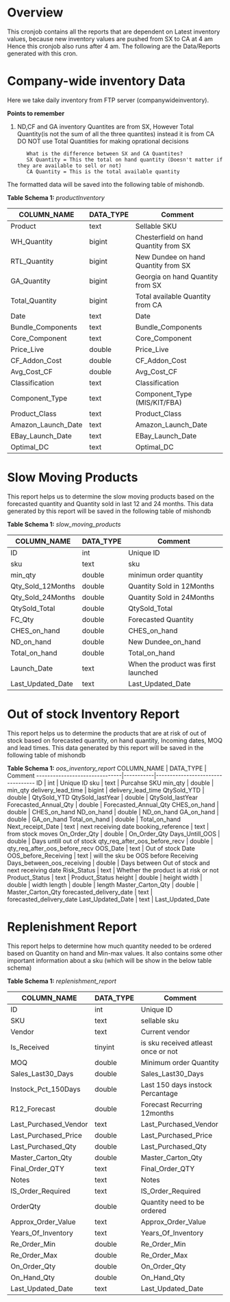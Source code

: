 # Overview
This cronjob contains all the reports that are dependent on Latest inventory values, because new inventory values are pushed from SX to CA at 4 am 
Hence this cronjob also runs after 4 am. The following are the Data/Reports generated with this cron.

# Company-wide inventory Data
Here we take daily inventory from FTP server (companywideinventory). 

**Points to remember**
1) ND,CF and GA inventory Quantites are from SX, However Total Quantity(is not the sum of all the three quantites) instead it is from CA
DO NOT use Total Quantities for making oprational decisions
          
          What is the difference between SX and CA Quantites?
          SX Quantity = This the total on hand quantity (Doesn't matter if they are available to sell or not)
          CA Quantity = This is the total available quantity
          
The formatted data will be saved into the following table of mishondb.

**Table Schema 1:** *productInventory*

COLUMN_NAME         |  DATA_TYPE  |  Comment
--------------------|-------------|-------------------------
Product             |  text       |  Sellable SKU
WH_Quantity         |  bigint     |  Chesterfield on hand Quantity from SX
RTL_Quantity        |  bigint     |  New Dundee on hand Quantity from SX
GA_Quantity         |  bigint     |  Georgia on hand Quantity from SX
Total_Quantity      |  bigint     |  Total available Quantity from CA
Date                |  text       |  Date
Bundle_Components   |  text       |  Bundle_Components
Core_Component      |  text       |  Core_Component
Price_Live          |  double     |  Price_Live
CF_Addon_Cost       |  double     |  CF_Addon_Cost
Avg_Cost_CF         |  double     |  Avg_Cost_CF
Classification      |  text       |  Classification
Component_Type      |  text       |  Component_Type (MIS/KIT/FBA)
Product_Class       |  text       |  Product_Class
Amazon_Launch_Date  |  text       |  Amazon_Launch_Date
EBay_Launch_Date    |  text       |  EBay_Launch_Date
Optimal_DC          |  text       |  Optimal_DC

# Slow Moving Products
This report helps us to determine the slow moving products based on the forecasted quantity and Quantity sold in last 12 and 24 months. This data generated by this report will be saved in the following table of mishondb

**Table Schema 1:** *slow_moving_products*

COLUMN_NAME         |  DATA_TYPE  | Comment
--------------------|-------------|-------------------
ID                  |  int        | Unique ID
sku                 |  text       | sku
min_qty             |  double     | minimun order quantity
Qty_Sold_12Months   |  double     | Quantity Sold in 12Months
Qty_Sold_24Months   |  double     | Quantity Sold in 24Months
QtySold_Total       |  double     | QtySold_Total
FC_Qty              |  double     | Forecasted Quantity
CHES_on_hand        |  double     | CHES_on_hand
ND_on_hand          |  double     | New Dundee_on_hand
Total_on_hand       |  double     | Total_on_hand
Launch_Date         |  text       | When the product was first launched
Last_Updated_Date   |  text       | Last_Updated_Date

# Out of stock Inventory Report
This report helps us to determine the products that are at risk of out of stock based on forecasted quantity, on hand quantity, Incoming dates, MOQ and lead times.
This data generated by this report will be saved in the following table of mishondb

**Table Schema 1:** *oos_inventory_report*
COLUMN_NAME                    | DATA_TYPE |  Comment
-------------------------------|-----------|----------------------------------
ID                             | int       |  Unique ID
sku                            | text      |  Purcahse SKU
min_qty                        | double    |  min_qty
delivery_lead_time             | bigint    |  delivery_lead_time
QtySold_YTD                    | double    |  QtySold_YTD
QtySold_lastYear               | double    |  QtySold_lastYear
Forecasted_Annual_Qty          | double    |  Forecasted_Annual_Qty
CHES_on_hand                   | double    |  CHES_on_hand
ND_on_hand                     | double    |  ND_on_hand
GA_on_hand                     | double    |  GA_on_hand
Total_on_hand                  | double    |  Total_on_hand
Next_receipt_Date              | text      |  next receiving date
booking_reference              | text      |  from stock moves
On_Order_Qty                   | double    |  On_Order_Qty
Days_Untill_OOS                | double    |  Days untill out of stock
qty_req_after_oos_before_recv  | double    |  qty_req_after_oos_before_recv
OOS_Date                       | text      |  Out of stock Date
OOS_before_Receiving           | text      |  will the sku be OOS before Receiving
Days_between_oos_receiving     | double    |  Days between Out of stock and next receiving date
Risk_Status                    | text      |  Whether the product is at risk or not
Product_Status                 | text      |  Product_Status
height                         | double    |  height
width                          | double    |  width
length                         | double    |  length
Master_Carton_Qty              | double    |  Master_Carton_Qty
forecasted_delivery_date       | text      |  forecasted_delivery_date
Last_Updated_Date              | text      |  Last_Updated_Date

# Replenishment Report
This report helps to determine how much quantity needed to be ordered based on Quantity on hand and Min-max values. It also contains some other important information about a sku (which will be show in the below table schema)

**Table Schema 1:** *replenishment_report*

COLUMN_NAME             |  DATA_TYPE  | Comment
------------------------|-------------|---------------------------
ID                      |  int        | Unique ID
SKU                     |  text       | sellable sku
Vendor                  |  text       | Current vendor
Is_Received             |  tinyint    | is sku received atleast once or not
MOQ                     |  double     | Minimum order Quantity
Sales_Last30_Days       |  double     | Sales_Last30_Days
Instock_Pct_150Days     |  double     | Last 150 days instock Percantage
R12_Forecast            |  double     | Forecast Recurring 12months
Last_Purchased_Vendor   |  text       | Last_Purchased_Vendor
Last_Purchased_Price    |  double     | Last_Purchased_Price
Last_Purchased_Qty      |  double     | Last_Purchased_Qty
Master_Carton_Qty       |  double     | Master_Carton_Qty
Final_Order_QTY         |  text       | Final_Order_QTY
Notes                   |  text       | Notes
IS_Order_Required       |  text       | IS_Order_Required
OrderQty                |  double     | Quantity need to be ordered
Approx_Order_Value      |  text       | Approx_Order_Value
Years_Of_Inventory      |  text       | Years_Of_Inventory
Re_Order_Min            |  double     | Re_Order_Min
Re_Order_Max            |  double     | Re_Order_Max
On_Order_Qty            |  double     | On_Order_Qty
On_Hand_Qty             |  double     | On_Hand_Qty
Last_Updated_Date       |  text       | Last_Updated_Date





